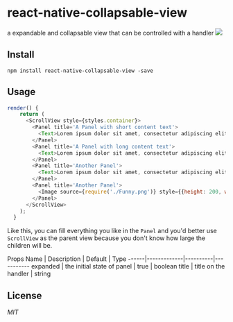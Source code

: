 # react-native-collapsable-view
a expandable and collapsable view that can be controlled with a handler
![](http://upload-images.jianshu.io/upload_images/442688-cb766a48d713b4fa.gif?imageMogr2/auto-orient/strip)

## Install
`npm install react-native-collapsable-view -save`

## Usage
```javascript
render() {
    return (
      <ScrollView style={styles.container}>
        <Panel title='A Panel with short content text'>
          <Text>Lorem ipsum dolor sit amet, consectetur adipiscing elit.</Text>
        </Panel>
        <Panel title='A Panel with long content text'>
          <Text>Lorem ipsum dolor sit amet, consectetur adipiscing elit, sed do eiusmod tempor incididunt ut labore et dolore magna aliqua. Ut enim ad minim veniam, quis nostrud exercitation ullamco laboris nisi ut aliquip ex ea commodo consequat. Duis aute irure dolor in reprehenderit in voluptate velit esse cillum dolore eu fugiat nulla pariatur. Excepteur sint occaecat cupidatat non proident, sunt in culpa qui officia deserunt mollit anim id est laborum.</Text>
        </Panel>
        <Panel title='Another Panel'>
          <Text>Lorem ipsum dolor sit amet, consectetur adipiscing elit, sed do eiusmod tempor incididunt ut labore et dolore magna aliqua. Ut enim ad minim veniam, quis nostrud exercitation ullamco laboris nisi ut aliquip ex ea commodo consequat. Duis aute irure dolor in reprehenderit in voluptate velit esse cillum dolore eu fugiat nulla pariatur. Excepteur sint occaecat cupidatat non proident.</Text>
        </Panel>
        <Panel title='Another Panel'>
          <Image source={require('./Funny.png')} style={{height: 200, width: null, resizeMode: 'contain'}}/>
        </Panel>
      </ScrollView>
    );
  }
```
Like this, you can fill everything you like in the `Panel` and you'd better use 
`ScrollView` as the parent view because you don't know how large the children will be.

Props
 Name | Description | Default | Type
------|-------------|----------|-----------
expanded | the initial state of panel | true | boolean
title | title on the handler | string

## License
*MIT*
